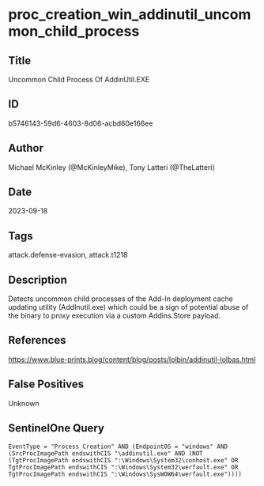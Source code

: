 # proc_creation_win_addinutil_uncommon_child_process

## Title
Uncommon Child Process Of AddinUtil.EXE

## ID
b5746143-59d6-4603-8d06-acbd60e166ee

## Author
Michael McKinley (@McKinleyMike), Tony Latteri (@TheLatteri)

## Date
2023-09-18

## Tags
attack.defense-evasion, attack.t1218

## Description
Detects uncommon child processes of the Add-In deployment cache updating utility (AddInutil.exe) which could be a sign of potential abuse of the binary to proxy execution via a custom Addins.Store payload.


## References
https://www.blue-prints.blog/content/blog/posts/lolbin/addinutil-lolbas.html

## False Positives
Unknown

## SentinelOne Query
```
EventType = "Process Creation" AND (EndpointOS = "windows" AND (SrcProcImagePath endswithCIS "\addinutil.exe" AND (NOT (TgtProcImagePath endswithCIS ":\Windows\System32\conhost.exe" OR TgtProcImagePath endswithCIS ":\Windows\System32\werfault.exe" OR TgtProcImagePath endswithCIS ":\Windows\SysWOW64\werfault.exe"))))

```